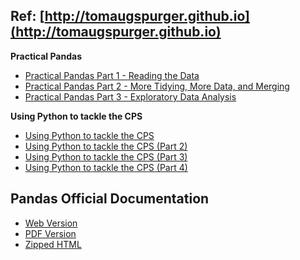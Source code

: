 ## Ref: [http://tomaugspurger.github.io](http://tomaugspurger.github.io)

**Practical Pandas**
- [Practical Pandas Part 1 - Reading the Data](http://tomaugspurger.github.io/practical-pandas-part-1-reading-the-data.html)
- [Practical Pandas Part 2 - More Tidying, More Data, and Merging](http://tomaugspurger.github.io/practical-pandas-part-2-more-tidying-more-data-and-merging.html)
- [Practical Pandas Part 3 - Exploratory Data Analysis](http://tomaugspurger.github.io/practical-pandas-part-3-exploratory-data-analysis.html)

**Using Python to tackle the CPS**
- [Using Python to tackle the CPS](http://tomaugspurger.github.io/tackling%20the%20cps.html)
- [Using Python to tackle the CPS (Part 2)](http://tomaugspurger.github.io/tackling%20the%20cps%20(part%202).html)
- [Using Python to tackle the CPS (Part 3)](http://tomaugspurger.github.io/tackling%20the%20cps%20(part%203).html)
- [Using Python to tackle the CPS (Part 4)](http://tomaugspurger.github.io/tackling%20the%20cps%20(part%204).html)

## Pandas Official Documentation
- [Web Version](http://pandas.pydata.org/pandas-docs/stable/#)
- [PDF Version](http://pandas.pydata.org/pandas-docs/stable/pandas.pdf)
- [Zipped HTML](http://pandas.pydata.org/pandas-docs/stable/pandas.zip)
